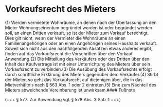 # Vorkaufsrecht des Mieters

(1) Werden vermietete Wohnräume, an denen nach der Überlassung an den Mieter Wohnungseigentum begründet worden ist oder begründet werden soll, an einen Dritten verkauft, so ist der Mieter zum Vorkauf berechtigt. Dies gilt nicht, wenn der Vermieter die Wohnräume an einen Familienangehörigen oder an einen Angehörigen seines Haushalts verkauft. Soweit sich nicht aus den nachfolgenden Absätzen etwas anderes ergibt, finden auf das Vorkaufsrecht die Vorschriften über den Vorkauf Anwendung.(2) Die Mitteilung des Verkäufers oder des Dritten über den Inhalt des Kaufvertrags ist mit einer Unterrichtung des Mieters über sein Vorkaufsrecht zu verbinden.(3) Die Ausübung des Vorkaufsrechts erfolgt durch schriftliche Erklärung des Mieters gegenüber dem Verkäufer.(4) Stirbt der Mieter, so geht das Vorkaufsrecht auf diejenigen über, die in das Mietverhältnis nach § 563 Abs. 1 oder 2 eintreten.(5) Eine zum Nachteil des Mieters abweichende Vereinbarung ist unwirksam.#### Fußnote

(+++ § 577: Zur Anwendung vgl. § 578 Abs. 3 Satz 1 +++) 

